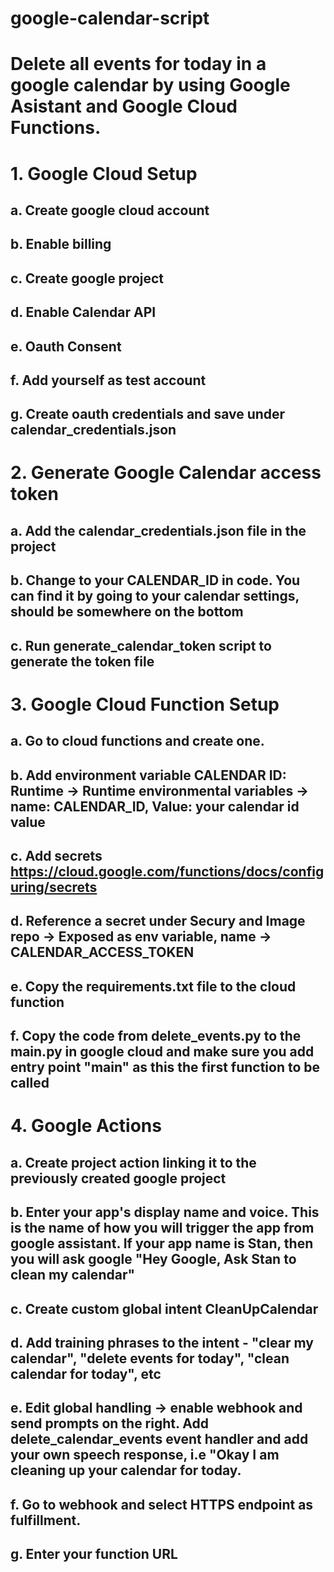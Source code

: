 # google-calendar-script

# Delete all events for today in a google calendar by using Google Asistant and Google Cloud Functions.

# 1. Google Cloud Setup
## a. Create google cloud account
## b. Enable billing
## c. Create google project
## d. Enable Calendar API
## e. Oauth Consent
## f. Add yourself as test account
## g. Create oauth credentials and save under calendar_credentials.json

# 2. Generate Google Calendar access token
## a. Add the calendar_credentials.json file in the project
## b. Change to your CALENDAR_ID in code. You can find it by going to your calendar settings, should be somewhere on the bottom
## c. Run generate_calendar_token script to generate the token file

# 3. Google Cloud Function Setup
## a. Go to cloud functions and create one. 
## b. Add environment variable CALENDAR ID: Runtime -> Runtime environmental variables -> name: CALENDAR_ID, Value: your calendar id value
## c. Add secrets https://cloud.google.com/functions/docs/configuring/secrets
## d. Reference a secret under Secury and Image repo -> Exposed as env variable, name -> CALENDAR_ACCESS_TOKEN
## e. Copy the requirements.txt file to the cloud function 
## f. Copy the code from delete_events.py to the main.py in google cloud and make sure you add entry point "main" as this the first function to be called

# 4. Google Actions
## a. Create project action linking it to the previously created google project
## b. Enter your app's display name and voice. This is the name of how you will trigger the app from google assistant. If your app name is Stan, then you will ask google "Hey Google, Ask Stan to clean my calendar" 
## c. Create custom global intent CleanUpCalendar 
## d. Add training phrases to the intent - "clear my calendar", "delete events for today", "clean calendar for today", etc
## e. Edit global handling -> enable webhook and send prompts on the right. Add delete_calendar_events event handler and add your own speech response, i.e "Okay I am cleaning up your calendar for today.
## f. Go to webhook and select HTTPS endpoint as fulfillment. 
## g. Enter your function URL 